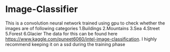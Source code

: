 # Image-Classifier
This is a convolution neural network trained using gpu to check whether the images are of following categories 
1.Buildings
2.Mountains
3.Sea
4.Street
5.Forest
6.Glacier
The data for this can be found here https://www.kaggle.com/puneet6060/intel-image-classification. I highly recommend keeping it on a ssd during the training phase 
